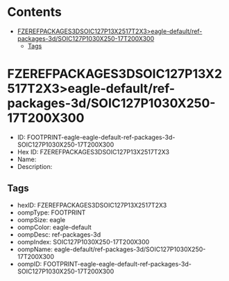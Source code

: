 



Contents
========

* [FZEREFPACKAGES3DSOIC127P13X2517T2X3>eagle-default/ref-packages-3d/SOIC127P1030X250-17T200X300](#fzerefpackages3dsoic127p13x2517t2x3eagle-defaultref-packages-3dsoic127p1030x250-17t200x300)
	* [Tags](#tags)

# FZEREFPACKAGES3DSOIC127P13X2517T2X3>eagle-default/ref-packages-3d/SOIC127P1030X250-17T200X300

- ID: FOOTPRINT-eagle-eagle-default-ref-packages-3d-SOIC127P1030X250-17T200X300
- Hex ID: FZEREFPACKAGES3DSOIC127P13X2517T2X3
- Name: 
- Description: 

## Tags

- hexID: FZEREFPACKAGES3DSOIC127P13X2517T2X3
- oompType: FOOTPRINT
- oompSize: eagle
- oompColor: eagle-default
- oompDesc: ref-packages-3d
- oompIndex: SOIC127P1030X250-17T200X300
- oompName: eagle-default/ref-packages-3d/SOIC127P1030X250-17T200X300
- oompID: FOOTPRINT-eagle-eagle-default-ref-packages-3d-SOIC127P1030X250-17T200X300
